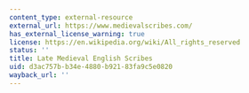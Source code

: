 ```yaml
---
content_type: external-resource
external_url: https://www.medievalscribes.com/
has_external_license_warning: true
license: https://en.wikipedia.org/wiki/All_rights_reserved
status: ''
title: Late Medieval English Scribes
uid: d3ac757b-b34e-4880-b921-83fa9c5e0820
wayback_url: ''
---
```

